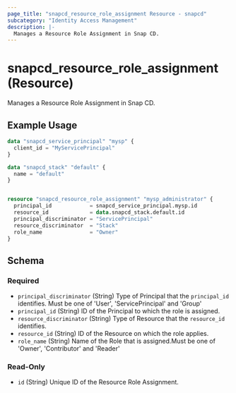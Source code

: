 ```yaml
---
page_title: "snapcd_resource_role_assignment Resource - snapcd"
subcategory: "Identity Access Management"
description: |-
  Manages a Resource Role Assignment in Snap CD.
---
```


# snapcd_resource_role_assignment (Resource)

Manages a Resource Role Assignment in Snap CD.


## Example Usage

```terraform
data "snapcd_service_principal" "mysp" {
  client_id = "MyServicePrincipal"
}

data "snapcd_stack" "default" {
  name = "default"
}


resource "snapcd_resource_role_assignment" "mysp_administrator" {
  principal_id            = snapcd_service_principal.mysp.id
  resource_id             = data.snapcd_stack.default.id
  principal_discriminator = "ServicePrincipal"
  resource_discriminator  = "Stack"
  role_name               = "Owner"
}
```

<!-- schema generated by tfplugindocs -->
## Schema

### Required

- `principal_discriminator` (String) Type of Principal that the `principal_id` identifies. Must be one of 'User', 'ServicePrincipal' and 'Group'
- `principal_id` (String) ID of the Principal to which the role is assigned.
- `resource_discriminator` (String) Type of Resource that the `resource_id` identifies.
- `resource_id` (String) ID of the Resource on which the role applies.
- `role_name` (String) Name of the Role that is assigned.Must be one of 'Owner', 'Contributor' and 'Reader'

### Read-Only

- `id` (String) Unique ID of the Resource Role Assignment.
